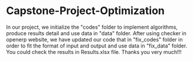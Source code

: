 # Capstone-Project-Optimization
In our project, we initialize the "codes" folder to implement algorithms, produce results detail and use data in "data" folder.
After using checker in openerp website, we have updated our code that in "fix_codes" folder in order to fit the format of input and output and use data in "fix_data" folder.
You could check the results in Results.xlsx file.
Thanks you very much!!!
